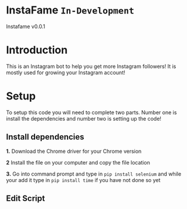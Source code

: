 # InstaFame `In-Development`
Instafame v0.0.1

# Introduction

This is an Instagram bot to help you get more Instagram followers! 
It is mostly used for growing your Instagram account!

# Setup

To setup this code you will need to complete two parts. Number one is install the dependencies and number two is setting up the code!

## Install dependencies 

**1.** Download the Chrome driver for your Chrome version

**2** Install the file on your computer and copy the file location

**3.** Go into command prompt and type in `pip install selenium` and while your add it type in `pip install time` if you have not done so yet 

## Edit Script

